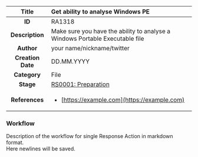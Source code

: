 | Title                       | Get ability to analyse Windows PE         |
|:---------------------------:|:--------------------|
| **ID**                      | RA1318            |
| **Description**             | Make sure you have the ability to analyse a Windows Portable Executable file   |
| **Author**                  | your name/nickname/twitter        |
| **Creation Date**           | DD.MM.YYYY |
| **Category**                | File      |
| **Stage**                   |[RS0001: Preparation](../Response_Stages/RS0001.md)| 
| **References** |<ul><li>[https://example.com](https://example.com)</li></ul>|

### Workflow

Description of the workflow for single Response Action in markdown format.  
Here newlines will be saved.  
